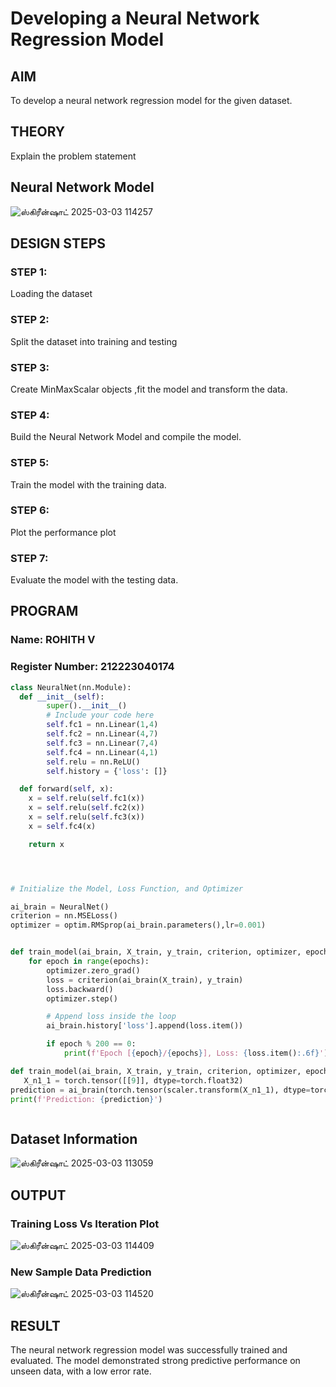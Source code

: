 # Developing a Neural Network Regression Model

## AIM

To develop a neural network regression model for the given dataset.

## THEORY

Explain the problem statement

## Neural Network Model
![ஸ்கிரீன்ஷாட் 2025-03-03 114257](https://github.com/user-attachments/assets/70ab278e-36ea-44f7-b6b7-3a7f7f44fdb5)




## DESIGN STEPS

### STEP 1:

Loading the dataset

### STEP 2:

Split the dataset into training and testing

### STEP 3:

Create MinMaxScalar objects ,fit the model and transform the data.

### STEP 4:

Build the Neural Network Model and compile the model.

### STEP 5:

Train the model with the training data.

### STEP 6:

Plot the performance plot

### STEP 7:

Evaluate the model with the testing data.

## PROGRAM
### Name: ROHITH V
### Register Number: 212223040174
```python
class NeuralNet(nn.Module):
  def __init__(self):
        super().__init__()
        # Include your code here
        self.fc1 = nn.Linear(1,4)
        self.fc2 = nn.Linear(4,7)
        self.fc3 = nn.Linear(7,4)
        self.fc4 = nn.Linear(4,1)
        self.relu = nn.ReLU()
        self.history = {'loss': []}

  def forward(self, x):
    x = self.relu(self.fc1(x))
    x = self.relu(self.fc2(x))
    x = self.relu(self.fc3(x))
    x = self.fc4(x)

    return x




# Initialize the Model, Loss Function, and Optimizer

ai_brain = NeuralNet()
criterion = nn.MSELoss()
optimizer = optim.RMSprop(ai_brain.parameters(),lr=0.001)


def train_model(ai_brain, X_train, y_train, criterion, optimizer, epochs=2000):
    for epoch in range(epochs):
        optimizer.zero_grad()
        loss = criterion(ai_brain(X_train), y_train)
        loss.backward()
        optimizer.step()

        # Append loss inside the loop
        ai_brain.history['loss'].append(loss.item())

        if epoch % 200 == 0:
            print(f'Epoch [{epoch}/{epochs}], Loss: {loss.item():.6f}')

def train_model(ai_brain, X_train, y_train, criterion, optimizer, epochs=2000):
   X_n1_1 = torch.tensor([[9]], dtype=torch.float32)
prediction = ai_brain(torch.tensor(scaler.transform(X_n1_1), dtype=torch.float32)).item()
print(f'Prediction: {prediction}')



```
## Dataset Information


![ஸ்கிரீன்ஷாட் 2025-03-03 113059](https://github.com/user-attachments/assets/80a5a47a-16a3-4061-ae45-05238647ebb4)

## OUTPUT

### Training Loss Vs Iteration Plot
![ஸ்கிரீன்ஷாட் 2025-03-03 114409](https://github.com/user-attachments/assets/aa23f750-199c-47bc-b957-c5cb7b32fff7)


### New Sample Data Prediction

![ஸ்கிரீன்ஷாட் 2025-03-03 114520](https://github.com/user-attachments/assets/57024be8-0ac0-4abb-b7ef-846147d1bd8d)


## RESULT
The neural network regression model was successfully trained and evaluated. The model demonstrated strong predictive performance on unseen data, with a low error rate.
